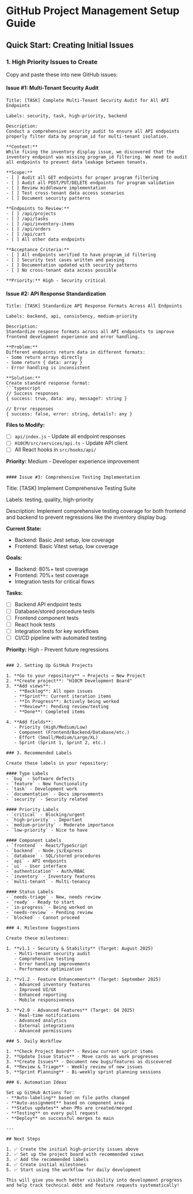 # GitHub Project Management Setup Guide

## Quick Start: Creating Initial Issues

### 1. High Priority Issues to Create

Copy and paste these into new GitHub issues:

#### Issue #1: Multi-Tenant Security Audit
```
Title: [TASK] Complete Multi-Tenant Security Audit for All API Endpoints

Labels: security, task, high-priority, backend

Description:
Conduct a comprehensive security audit to ensure all API endpoints properly filter data by program_id for multi-tenant isolation.

**Context:**
While fixing the inventory display issue, we discovered that the inventory endpoint was missing program_id filtering. We need to audit all endpoints to prevent data leakage between tenants.

**Scope:**
- [ ] Audit all GET endpoints for proper program filtering
- [ ] Audit all POST/PUT/DELETE endpoints for program validation
- [ ] Review middleware implementation
- [ ] Test cross-tenant data access scenarios
- [ ] Document security patterns

**Endpoints to Review:**
- [ ] /api/projects
- [ ] /api/tasks  
- [ ] /api/inventory-items
- [ ] /api/orders
- [ ] /api/cart
- [ ] All other data endpoints

**Acceptance Criteria:**
- [ ] All endpoints verified to have program_id filtering
- [ ] Security test cases written and passing
- [ ] Documentation updated with security patterns
- [ ] No cross-tenant data access possible

**Priority:** High - Security critical
```

#### Issue #2: API Response Standardization
```
Title: [TASK] Standardize API Response Formats Across All Endpoints

Labels: backend, api, consistency, medium-priority

Description:
Standardize response formats across all API endpoints to improve frontend development experience and error handling.

**Problem:**
Different endpoints return data in different formats:
- Some return arrays directly
- Some return { data: array }
- Error handling is inconsistent

**Solution:**
Create standard response format:
```typescript
// Success responses
{ success: true, data: any, message?: string }

// Error responses  
{ success: false, error: string, details?: any }
```

**Files to Modify:**
- [ ] `api/index.js` - Update all endpoint responses
- [ ] `H10CM/src/services/api.ts` - Update API client
- [ ] All React hooks in `src/hooks/api/`

**Priority:** Medium - Developer experience improvement
```

#### Issue #3: Comprehensive Testing Implementation
```
Title: [TASK] Implement Comprehensive Testing Suite

Labels: testing, quality, high-priority

Description:
Implement comprehensive testing coverage for both frontend and backend to prevent regressions like the inventory display bug.

**Current State:**
- Backend: Basic Jest setup, low coverage
- Frontend: Basic Vitest setup, low coverage

**Goals:**
- Backend: 80%+ test coverage
- Frontend: 70%+ test coverage
- Integration tests for critical flows

**Tasks:**
- [ ] Backend API endpoint tests
- [ ] Database/stored procedure tests
- [ ] Frontend component tests
- [ ] React hook tests
- [ ] Integration tests for key workflows
- [ ] CI/CD pipeline with automated testing

**Priority:** High - Prevent future regressions
```

### 2. Setting Up GitHub Projects

1. **Go to your repository** → Projects → New Project
2. **Create project**: "H10CM Development Board"
3. **Add views**:
   - **Backlog**: All open issues
   - **Sprint**: Current iteration items
   - **In Progress**: Actively being worked
   - **Review**: Pending review/testing
   - **Done**: Completed items

4. **Add fields**:
   - Priority (High/Medium/Low)
   - Component (Frontend/Backend/Database/etc.)
   - Effort (Small/Medium/Large/XL)
   - Sprint (Sprint 1, Sprint 2, etc.)

### 3. Recommended Labels

Create these labels in your repository:

#### Type Labels
- `bug` - Software defects
- `feature` - New functionality  
- `task` - Development work
- `documentation` - Docs improvements
- `security` - Security related

#### Priority Labels
- `critical` - Blocking/urgent
- `high-priority` - Important
- `medium-priority` - Moderate importance
- `low-priority` - Nice to have

#### Component Labels
- `frontend` - React/TypeScript
- `backend` - Node.js/Express
- `database` - SQL/stored procedures
- `api` - API endpoints
- `ui` - User interface
- `authentication` - Auth/RBAC
- `inventory` - Inventory features
- `multi-tenant` - Multi-tenancy

#### Status Labels
- `needs-triage` - New, needs review
- `ready` - Ready to start
- `in-progress` - Being worked on
- `needs-review` - Pending review
- `blocked` - Cannot proceed

### 4. Milestone Suggestions

Create these milestones:

1. **v1.1 - Security & Stability** (Target: August 2025)
   - Multi-tenant security audit
   - Comprehensive testing
   - Error handling improvements
   - Performance optimization

2. **v1.2 - Feature Enhancements** (Target: September 2025)
   - Advanced inventory features
   - Improved UI/UX
   - Enhanced reporting
   - Mobile responsiveness

3. **v2.0 - Advanced Features** (Target: Q4 2025)
   - Real-time notifications
   - Advanced analytics
   - External integrations
   - Advanced permissions

### 5. Daily Workflow

1. **Check Project Board** - Review current sprint items
2. **Update Issue Status** - Move cards as work progresses
3. **Create Issues** - Document new bugs/features as discovered
4. **Review & Triage** - Weekly review of new issues
5. **Sprint Planning** - Bi-weekly sprint planning sessions

### 6. Automation Ideas

Set up GitHub Actions for:
- **Auto-labeling** based on file paths changed
- **Auto-assignment** based on component area
- **Status updates** when PRs are created/merged
- **Testing** on every pull request
- **Deploy** on successful merges to main

---

## Next Steps

1. ✅ Create the initial high-priority issues above
2. ✅ Set up the project board with recommended views
3. ✅ Add the recommended labels
4. ✅ Create initial milestones
5. ✅ Start using the workflow for daily development

This will give you much better visibility into development progress and help track technical debt and feature requests systematically!
